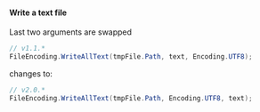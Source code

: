 ﻿#### Write a text file

Last two arguments are swapped

```csharp
// v1.1.*
FileEncoding.WriteAllText(tmpFile.Path, text, Encoding.UTF8);
```
changes to:
```csharp
// v2.0.*
FileEncoding.WriteAllText(tmpFile.Path, Encoding.UTF8, text);
```
